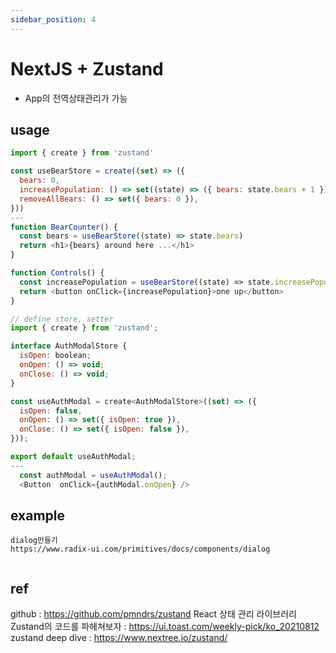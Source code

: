 ```yaml
---
sidebar_position: 4
---
```


# NextJS + Zustand

- App의 전역상태관리가 가능  

## usage

```js
import { create } from 'zustand'

const useBearStore = create((set) => ({
  bears: 0,
  increasePopulation: () => set((state) => ({ bears: state.bears + 1 })),
  removeAllBears: () => set({ bears: 0 }),
}))
---
function BearCounter() {
  const bears = useBearStore((state) => state.bears)
  return <h1>{bears} around here ...</h1>
}

function Controls() {
  const increasePopulation = useBearStore((state) => state.increasePopulation)
  return <button onClick={increasePopulation}>one up</button>
}
```

```js
// define store, setter
import { create } from 'zustand';

interface AuthModalStore {
  isOpen: boolean;
  onOpen: () => void;
  onClose: () => void;
}

const useAuthModal = create<AuthModalStore>((set) => ({
  isOpen: false,
  onOpen: () => set({ isOpen: true }),
  onClose: () => set({ isOpen: false }),
}));

export default useAuthModal;
---
  const authModal = useAuthModal();
  <Button  onClick={authModal.onOpen} />

```

## example

```
dialog만들기 
https://www.radix-ui.com/primitives/docs/components/dialog


```

## ref

github : https://github.com/pmndrs/zustand
React 상태 관리 라이브러리 Zustand의 코드를 파헤쳐보자 : https://ui.toast.com/weekly-pick/ko_20210812
zustand deep dive : https://www.nextree.io/zustand/

